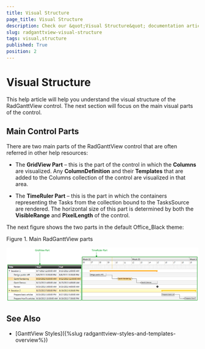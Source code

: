 ```yaml
---
title: Visual Structure
page_title: Visual Structure
description: Check our &quot;Visual Structure&quot; documentation article for the RadGanttView {{ site.framework_name }} control.
slug: radganttview-visual-structure
tags: visual,structure
published: True
position: 2
---
```


# Visual Structure

This help article will help you understand the visual structure of the RadGanttView control. The next section will focus on the main visual parts of the control.

## Main Control Parts

There are two main parts of the RadGanttView control that are often referred in other help resources:

* The __GridView Part__ – this is the part of the control in which the __Columns__ are visualized. Any __ColumnDefinition__ and their __Templates__ that are added to the Columns collection of the control are visualized in that area.

* The __TimeRuler Part__ – this is the part in which the containers representing the Tasks from the collection bound to the TasksSource are rendered. The horizontal size of this part is determined by both the __VisibleRange__ and __PixelLength__ of the control.

The next figure shows the two parts in the default Office_Black theme:

Figure 1. Main RadGanttView parts

![radganttview-visual-structure-1](images/radganttview-visual-structure-1.png)

## See Also

 * [GanttView Styles]({%slug radganttview-styles-and-templates-overview%})
